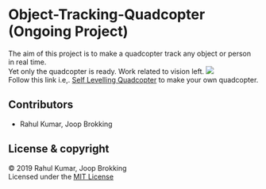 # Object-Tracking-Quadcopter (Ongoing Project)
The aim of this project  is to make a quadcopter track any  object or person in real time.   
Yet only the quadcopter is ready. Work related to vision left.
![](Assets/test.gif)  
Follow this link i.e,. [Self Levelling Quadcopter](http://www.brokking.net/ymfc-al_main.html) to make your own quadcopter.



## Contributors  
 - Rahul Kumar, Joop Brokking
 ## License & copyright
 © 2019 Rahul Kumar, Joop Brokking    
 Licensed under the [MIT License](LICENSE)
